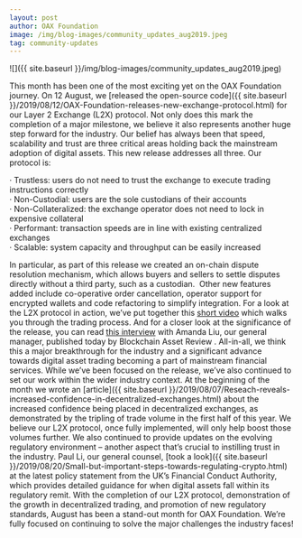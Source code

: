 ```yaml
---
layout: post
author: OAX Foundation
image: /img/blog-images/community_updates_aug2019.jpeg
tag: community-updates
---
```


![]({{ site.baseurl }}/img/blog-images/community_updates_aug2019.jpeg)

This month has been one of the most exciting yet on the OAX Foundation journey. On 12
August, we [released the open-source code]({{ site.baseurl }}/2019/08/12/OAX-Foundation-releases-new-exchange-protocol.html) for our Layer 2 Exchange (L2X) protocol. Not
only does this mark the completion of a major milestone, we believe it also represents
another huge step forward for the industry.
Our belief has always been that speed, scalability and trust are three critical areas holding
back the mainstream adoption of digital assets. This new release addresses all three. Our
protocol is:

· Trustless: users do not need to trust the exchange to execute trading instructions correctly  
· Non-Custodial: users are the sole custodians of their accounts  
· Non-Collateralized: the exchange operator does not need to lock in expensive collateral  
· Performant: transaction speeds are in line with existing centralized exchanges  
· Scalable: system capacity and throughput can be easily increased  

In particular, as part of this release we created an on-chain dispute resolution mechanism,
which allows buyers and sellers to settle disputes directly without a third party, such as a
custodian.  Other new features added include co-operative order cancellation, operator
support for encrypted wallets and code refactoring to simplify integration.
For a look at the L2X protocol in action, we’ve put together this <a href="https://www.youtube.com/watch?v=t6o-H_zHjSU" target="_blank">short video</a> which walks you
through the trading process. And for a closer look at the significance of the release, you can
read <a href="http://blockchainassetreview.com/qa-amanda-liu-general-manager-hk-based-oax-foundation/" target="_blank">this interview</a> with Amanda Liu, our general manager, published today by Blockchain
Asset Review .
All-in-all, we think this a major breakthrough for the industry and a significant advance
towards digital asset trading becoming a part of mainstream financial services.
While we’ve been focused on the release, we’ve also continued to set our work within the
wider industry context. At the beginning of the month we wrote an [article]({{ site.baseurl }}/2019/08/07/Reseach-reveals-increased-confidence-in-decentralized-exchanges.html) about the
increased confidence being placed in decentralized exchanges, as demonstrated by the
tripling of trade volume in the first half of this year. We believe our L2X protocol, once fully
implemented, will only help boost those volumes further.
We also continued to provide updates on the evolving regulatory environment – another
aspect that’s crucial to instilling trust in the industry. Paul Li, our general counsel, [took a look]({{ site.baseurl }}/2019/08/20/Small-but-important-steps-towards-regulating-crypto.html) at the latest policy statement from the UK’s Financial Conduct Authority, which provides
detailed guidance for when digital assets fall within its regulatory remit.
With the completion of our L2X protocol, demonstration of the growth in decentralized
trading, and promotion of new regulatory standards, August has been a stand-out month for
OAX Foundation. We’re fully focused on continuing to solve the major challenges the
industry faces!